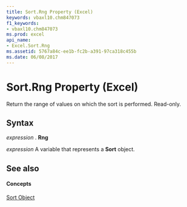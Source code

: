 ```yaml
---
title: Sort.Rng Property (Excel)
keywords: vbaxl10.chm847073
f1_keywords:
- vbaxl10.chm847073
ms.prod: excel
api_name:
- Excel.Sort.Rng
ms.assetid: 5767a84c-ee1b-fc2b-a391-97ca318c455b
ms.date: 06/08/2017
---
```



# Sort.Rng Property (Excel)

Return the range of values on which the sort is performed. Read-only.


## Syntax

 _expression_ . **Rng**

 _expression_ A variable that represents a **Sort** object.


## See also


#### Concepts


[Sort Object](sort-object-excel.md)

